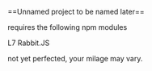 ==Unnamed project to be named later==

requires the following npm modules

L7
Rabbit.JS

not yet perfected,  your milage may vary.
